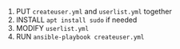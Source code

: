 1. PUT `createuser.yml` and `userlist.yml` together
2. INSTALL `apt install sudo` if needed
3. MODIFY `userlist.yml`
4. RUN `ansible-playbook createuser.yml`